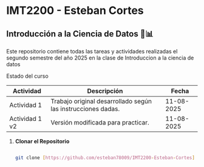 # IMT2200 - Esteban Cortes

## Introducción a la Ciencia de Datos 🧪📊

Este repositorio contiene todas las tareas y actividades realizadas el segundo semestre del año 2025 en la clase de Introduccion a la ciencia de datos

Estado del curso

| Actividad | Descripción | Fecha |
|-----------|-------------|-------|
| Actividad 1 | Trabajo original desarrollado según las instrucciones dadas. | 11-08-2025 |
| Actividad 1 v2 | Versión modificada para practicar. | 11-08-2025 |





1. **Clonar el Repositorio**
   ```bash

   git clone [https://github.com/esteban78009/IMT2200-Esteban-Cortes]

